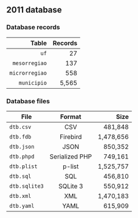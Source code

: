## 2011 database

### Database records

|          Table | Records |
| --------------:| -------:|
|           `uf` |      27 |
|  `mesorregiao` |     137 |
| `microrregiao` |     558 |
|    `municipio` |   5,565 |

### Database files

| File          | Format         |      Size |
| ------------- |:--------------:| ---------:|
| `dtb.csv`     | CSV            |   481,848 |
| `dtb.fdb`     | Firebird       | 1,478,656 |
| `dtb.json`    | JSON           |   850,352 |
| `dtb.phpd`    | Serialized PHP |   749,161 |
| `dtb.plist`   | p-list         | 1,525,757 |
| `dtb.sql`     | SQL            |   456,810 |
| `dtb.sqlite3` | SQLite 3       |   550,912 |
| `dtb.xml`     | XML            | 1,470,183 |
| `dtb.yaml`    | YAML           |   615,909 |
